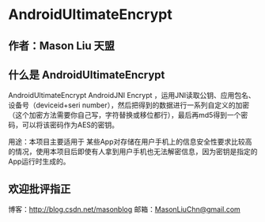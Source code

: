 
# AndroidUltimateEncrypt



## 作者：Mason Liu           天盟

## 什么是 AndroidUltimateEncrypt

AndroidUltimateEncrypt AndroidJNI Encrypt ，运用JNI读取公钥、应用包名、设备号（deviceid+seri  number），然后把得到的数据进行一系列自定义的加密（这个加密方法需要你自己写，字符替换或移位都行），最后再md5得到一个密码，可以将该密码作为AES的密钥。

用途：本项目主要适用于 某些App对存储在用户手机上的信息安全性要求比较高的情况，使用本项目后即使有人拿到用户手机也无法解密信息，因为密钥是指定的App运行时生成的。



## 欢迎批评指正

博客：http://blog.csdn.net/masonblog
邮箱：MasonLiuChn@gmail.com








